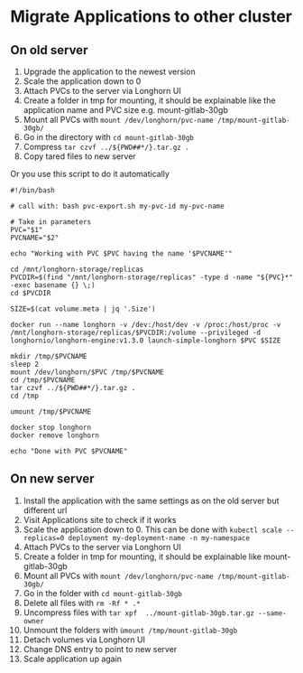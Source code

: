 # Migrate Applications to other cluster

## On old server
1. Upgrade the application to the newest version
2. Scale the application down to 0
3. Attach PVCs to the server via Longhorn UI
4. Create a folder in tmp for mounting, it should be explainable like the application name and PVC size e.g. mount-gitlab-30gb
5. Mount all PVCs with ```mount /dev/longhorn/pvc-name /tmp/mount-gitlab-30gb/```
6. Go in the directory with ```cd mount-gitlab-30gb```
7. Compress ```tar czvf ../${PWD##*/}.tar.gz .```
8. Copy tared files to new server

Or you use this script to do it automatically
```
#!/bin/bash

# call with: bash pvc-export.sh my-pvc-id my-pvc-name

# Take in parameters
PVC="$1"
PVCNAME="$2"

echo "Working with PVC $PVC having the name '$PVCNAME'"

cd /mnt/longhorn-storage/replicas
PVCDIR=$(find "/mnt/longhorn-storage/replicas" -type d -name "${PVC}*" -exec basename {} \;)
cd $PVCDIR

SIZE=$(cat volume.meta | jq '.Size')

docker run --name longhorn -v /dev:/host/dev -v /proc:/host/proc -v /mnt/longhorn-storage/replicas/$PVCDIR:/volume --privileged -d longhornio/longhorn-engine:v1.3.0 launch-simple-longhorn $PVC $SIZE

mkdir /tmp/$PVCNAME
sleep 2
mount /dev/longhorn/$PVC /tmp/$PVCNAME
cd /tmp/$PVCNAME
tar czvf ../${PWD##*/}.tar.gz .
cd /tmp

umount /tmp/$PVCNAME

docker stop longhorn
docker remove longhorn

echo "Done with PVC $PVCNAME"
```

## On new server
1. Install the application with the same settings as on the old server but different url
2. Visit Applications site to check if it works
3. Scale the application down to 0. This can be done with ```kubectl scale --replicas=0 deployment my-deployment-name -n my-namespace```
5. Attach PVCs to the server via Longhorn UI
6. Create a folder in tmp for mounting, it should be explainable like mount-gitlab-30gb
7. Mount all PVCs with ```mount /dev/longhorn/pvc-name /tmp/mount-gitlab-30gb/```
8. Go in the folder with ```cd mount-gitlab-30gb```
9. Delete all files with ```rm -Rf * .*```
10. Uncompress files with ```tar xpf  ../mount-gitlab-30gb.tar.gz --same-owner```
11. Unmount the folders with ```ùmount /tmp/mount-gitlab-30gb```
12. Detach volumes via Longhorn UI
13. Change DNS entry to point to new server
14. Scale application up again

